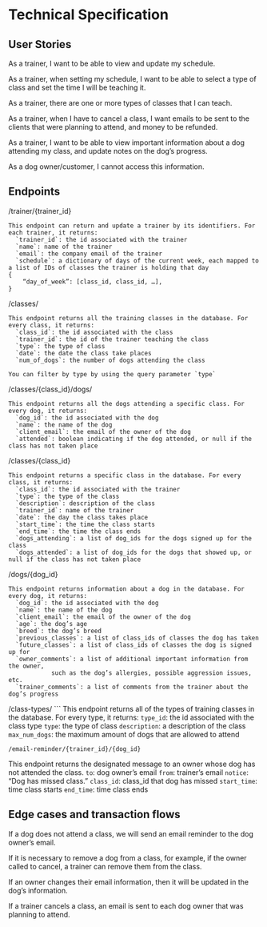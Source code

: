 # Technical Specification

## User Stories

As a trainer, I want to be able to view and update my schedule.

As a trainer, when setting my schedule, I want to be able to select a type of class and set the time I will be teaching it. 

As a trainer, there are one or more types of classes that I can teach.

As a trainer, when I have to cancel a class, I want emails to be sent to the clients that were planning to attend, and money to be refunded.

As a trainer, I want to be able to view important information about a dog attending my class, and update notes on the dog’s progress.

As a dog owner/customer, I cannot access this information.

## Endpoints

/trainer/{trainer_id}
```
This endpoint can return and update a trainer by its identifiers. For each trainer, it returns:
  `trainer_id`: the id associated with the trainer
  `name`: name of the trainer
  `email`: the company email of the trainer
  `schedule`: a dictionary of days of the current week, each mapped to a list of IDs of classes the trainer is holding that day
{	
	“day_of_week”: [class_id, class_id, …],
}
```
/classes/
```
This endpoint returns all the training classes in the database. For every class, it returns:
  `class_id`: the id associated with the class
  `trainer_id`: the id of the trainer teaching the class
  `type`: the type of class
  `date`: the date the class take places
  `num_of_dogs`: the number of dogs attending the class

You can filter by type by using the query parameter `type`
```
/classes/{class_id}/dogs/
```
This endpoint returns all the dogs attending a specific class. For every dog, it returns:
  `dog_id`: the id associated with the dog
  `name`: the name of the dog
  `client_email`: the email of the owner of the dog
  `attended`: boolean indicating if the dog attended, or null if the class has not taken place
```
/classes/{class_id}
```
This endpoint returns a specific class in the database. For every class, it returns:
  `class_id`: the id associated with the trainer
  `type`: the type of the class
  `description`: description of the class
  `trainer_id`: name of the trainer
  `date`: the day the class takes place
  `start_time`: the time the class starts
  `end_time`: the time the class ends
  `dogs_attending`: a list of dog_ids for the dogs signed up for the class
  `dogs_attended`: a list of dog_ids for the dogs that showed up, or null if the class has not taken place
```
/dogs/{dog_id}
```
This endpoint returns information about a dog in the database. For every dog, it returns:
  `dog_id`: the id associated with the dog
  `name`: the name of the dog
  `client_email`: the email of the owner of the dog
  `age`: the dog’s age
  `breed`: the dog’s breed
  `previous_classes`: a list of class_ids of classes the dog has taken
  `future_classes`: a list of class_ids of classes the dog is signed up for
  `owner_comments`: a list of additional important information from the owner, 
  		    such as the dog’s allergies, possible aggression issues, etc. 
  `trainer_comments`: a list of comments from the trainer about the dog’s progress
```
/class-types/
		```
This endpoint returns all of the types of training classes in the database. For every type, it returns:
  `type_id`: the id associated with the class type
  `type`: the type of class
  `description`: a description of the class
  `max_num_dogs`: the maximum amount of dogs that are allowed to attend
```
/email-reminder/{trainer_id}/{dog_id}
``` 
This endpoint returns the designated message to an owner whose dog has not attended the class.
  `to`: dog owner’s email 
  `from`: trainer’s email
  `notice`: “Dog has missed class.”
  `class_id`: class_id that dog has missed
  `start_time`: time class starts
  `end_time`: time class ends


## Edge cases and transaction flows

If a dog does not attend a class, we will send an email reminder to the dog owner’s email.

If it is necessary to remove a dog from a class, for example, if the owner called to cancel, a trainer can remove them from the class.

If an owner changes their email information, then it will be updated in the dog’s information.

If a trainer cancels a class, an email is sent to each dog owner that was planning to attend. 
